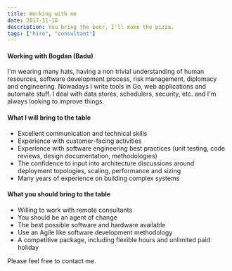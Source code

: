 ```yaml
---
title: Working with me
date: 2017-11-10
description: You bring the beer, I'll make the pizza.
tags: ["hire", "consultant"]
---
```


#### Working with Bogdan (Badu)

I'm wearing many hats, having a non trivial understanding of human resources, software development process, risk management, diplomacy and engineering.
Nowadays I write tools in Go, web applications and automate stuff. I deal with data stores, schedulers, security, etc. and I'm always looking to improve things.

#### What I will bring to the table

* Excellent communication and technical skills
* Experience with customer-facing activities
* Experience with software engineering best practices (unit testing, code reviews, design documentation, methodologies)
* The confidence to input into architecture discussions around deployment topologies, scaling, performance and sizing
* Many years of experience on building complex systems

#### What you should bring to the table

* Willing to work with remote consultants
* You should be an agent of change
* The best possible software and hardware available
* Use an Agile like software development methodology
* A competitive package, including flexible hours and unlimited paid holiday

Please feel free to contact me.